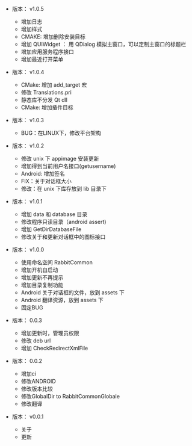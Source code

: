- 版本： v1.0.5
  + 增加日志
  + 增加样式
  + CMAKE: 增加删除安装目标
  + 增加 QUIWidget ： 用 QDialog 模拟主窗口，可以定制主窗口的标题栏
  + 增加应用服务程序接口
  + 增加最近打开菜单
  
- 版本： v1.0.4
  + CMake: 增加 add_target 宏
  + 修改 Translations.pri
  + 静态库不分发 Qt dll
  + CMake: 增加插件目标

- 版本： v1.0.3
  + BUG：在LINUX下，修改平台架构
  
- 版本： v1.0.2
  + 修改 unix 下 appimage 安装更新
  + 增加得到当前用户名接口(getusername)
  + Android: 增加签名
  + FIX：关于对话框大小
  + 修改：在 unix 下库存放到 lib 目录下
  
- 版本： v1.0.1
  + 增加 data 和 database 目录
  + 修改程序只读目录（android assert)
  + 增加 GetDirDatabaseFile
  + 修改关于和更新对话框中的图标接口
  
- 版本： v1.0.0
  + 使用命名空间 RabbitCommon
  + 增加开机自启动
  + 增加更新不再提示
  + 增加目录复制功能
  + Android 关于对话框的文件，放到 assets 下
  + Android 翻译资源，放到 assets 下
  + 固定BUG

- 版本： 0.0.3
  + 增加更新时，管理员权限
  + 修改 deb url
  + 增加 CheckRedirectXmlFile

- 版本： 0.0.2
  + 增加ci
  + 修改ANDROID
  + 修改版本比较
  + 修改GlobalDir to RabbitCommonGlobale
  + 修改翻译

- 版本： v0.0.1
  + 关于
  + 更新
